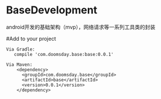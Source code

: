 # BaseDevelopment
android开发的基础架构（mvp），网络请求等一系列工具类的封装

#Add to your project

    Via Gradle:
       compile 'com.doomsday.base:base:0.0.1'

    Via Maven:
        <dependency>
          <groupId>com.doomsday.base</groupId>
          <artifactId>base</artifactId>
          <version>0.0.1</version>
        </dependency>

